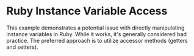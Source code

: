 # Ruby Instance Variable Access

This example demonstrates a potential issue with directly manipulating instance variables in Ruby.  While it works, it's generally considered bad practice.  The preferred approach is to utilize accessor methods (getters and setters).